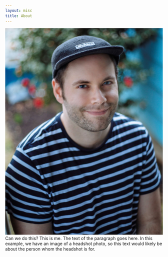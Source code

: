 ```yaml
---
layout: misc
title: About
---
```


<img src="assets/img/Gerard.jpg" alt="Headshot photo" class="left">
Can we do this? This is me. The text of the paragraph goes here. In this example, we have an image of a headshot photo, so this text would likely be about the person whom the headshot is for.
